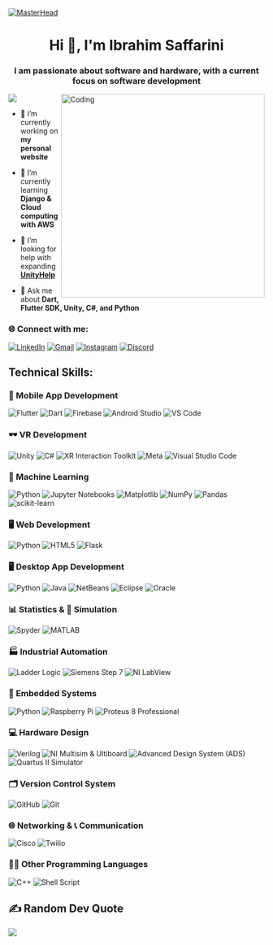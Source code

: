 [![MasterHead](https://repository-images.githubusercontent.com/588181932/e36ec678-7984-4cdd-8e4c-a3932772ff8e)](https://github.com/IbrahimSaffarini)
<h1 align="center">Hi 👋, I'm Ibrahim Saffarini</h1>
<h3 align="center">I am passionate about software and hardware, with a current focus on software development</h3>

<img align="right" alt="Coding" width="400" src="https://cdn.dribbble.com/users/1162077/screenshots/3848914/programmer.gif">

[![](https://visitcount.itsvg.in/api?id=IbrahimSaffarini&icon=0&color=0)](https://visitcount.itsvg.in)

- 🔭 I’m currently working on **my personal website**

- 🌱 I’m currently learning **Django & Cloud computing with AWS**
  
- 🤝 I’m looking for help with expanding **[UnityHelp](https://github.com/IbrahimSaffarini/UnityHelp)**
  
- 💬 Ask me about **Dart, Flutter SDK, Unity, C#, and Python**

### 🌐 Connect with me: 
[![LinkedIn](https://img.shields.io/badge/LinkedIn-%230077B5.svg?logo=linkedin&logoColor=white)](https://linkedin.com/in/Isaff)
[![Gmail](https://img.shields.io/badge/Gmail-D14836?logo=gmail&logoColor=white)](mailto:Ibrahimsaffarini2001@gmail.com)
[![Instagram](https://img.shields.io/badge/Instagram-%23E4405F.svg?logo=Instagram&logoColor=white)](https://instagram.com/i_sa8r) 
[![Discord](https://img.shields.io/badge/Discord-7289DA.svg?logo=discord&logoColor=white)](https://discord.com/users/saitamasensei7882)

## Technical Skills:

### 📱 Mobile App Development
![Flutter](https://img.shields.io/badge/Flutter-%2302569B.svg?style=for-the-badge&logo=Flutter&logoColor=white)
![Dart](https://img.shields.io/badge/dart-%230175C2.svg?style=for-the-badge&logo=dart&logoColor=white)
![Firebase](https://img.shields.io/badge/firebase-%23039BE5.svg?style=for-the-badge&logo=firebase&logoColor=white)
![Android Studio](https://img.shields.io/badge/Android%20Studio-3DDC84?style=for-the-badge&logo=android-studio&logoColor=white)
![VS Code](https://img.shields.io/badge/VS%20Code-0078D4?style=for-the-badge&logo=visual-studio-code&logoColor=white)

### 🕶️ VR Development
![Unity](https://img.shields.io/badge/Unity-000000?style=for-the-badge&logo=unity&logoColor=white)
![C#](https://img.shields.io/badge/c%23-%23239120.svg?style=for-the-badge&logo=csharp&logoColor=white)
![XR Interaction Toolkit](https://img.shields.io/badge/XR%20Interaction%20Toolkit-000000?style=for-the-badge&logo=unity&logoColor=white)
![Meta](https://img.shields.io/badge/Meta-%230467DF.svg?style=for-the-badge&logo=Meta&logoColor=white)
![Visual Studio Code](https://img.shields.io/badge/Visual%20Studio%20Code-5C2D91?style=for-the-badge&logo=visual-studio&logoColor=white)

### 🤖 Machine Learning
![Python](https://img.shields.io/badge/python-3670A0?style=for-the-badge&logo=python&logoColor=ffdd54)
![Jupyter Notebooks](https://img.shields.io/badge/Jupyter-F37626?style=for-the-badge&logo=jupyter&logoColor=white)
![Matplotlib](https://img.shields.io/badge/Matplotlib-000000?style=for-the-badge&logo=Matplotlib&logoColor=white)
![NumPy](https://img.shields.io/badge/numpy-%23013243.svg?style=for-the-badge&logo=numpy&logoColor=white)
![Pandas](https://img.shields.io/badge/pandas-%23150458.svg?style=for-the-badge&logo=pandas&logoColor=white)
![scikit-learn](https://img.shields.io/badge/scikit--learn-%23F7931E.svg?style=for-the-badge&logo=scikit-learn&logoColor=white)

### 🖥️ Web Development
![Python](https://img.shields.io/badge/python-3670A0?style=for-the-badge&logo=python&logoColor=ffdd54)
![HTML5](https://img.shields.io/badge/html5-%23E34F26.svg?style=for-the-badge&logo=html5&logoColor=white)
![Flask](https://img.shields.io/badge/flask-%23000.svg?style=for-the-badge&logo=flask&logoColor=white)

### 🖥️ Desktop App Development
![Python](https://img.shields.io/badge/python-3670A0?style=for-the-badge&logo=python&logoColor=ffdd54)
![Java](https://img.shields.io/badge/java-%23ED8B00.svg?style=for-the-badge&logo=openjdk&logoColor=white)
![NetBeans](https://img.shields.io/badge/NetBeans-1B6AC6?style=for-the-badge&logo=apache-netbeans-ide&logoColor=white)
![Eclipse](https://img.shields.io/badge/Eclipse-2C2255?style=for-the-badge&logo=eclipse&logoColor=white)
![Oracle](https://img.shields.io/badge/Oracle-F80000?style=for-the-badge&logo=oracle&logoColor=white)

### 📊 Statistics & 🎲 Simulation
![Spyder](https://img.shields.io/badge/Spyder%20IDE-FF0000?style=for-the-badge&logo=spyder%20ide&logoColor=white)
![MATLAB](https://img.shields.io/badge/MATLAB-0076A8?style=for-the-badge&logo=mathworks&logoColor=white)

### 🏭 Industrial Automation
![Ladder Logic](https://img.shields.io/badge/Ladder%20Logic-FF7F50?style=for-the-badge&logo=siemens&logoColor=white)
![Siemens Step 7](https://img.shields.io/badge/Siemens%20Step%207-003399?style=for-the-badge&logo=siemens&logoColor=white)
![NI LabView](https://img.shields.io/badge/NI%20LabView-FFDB00?style=for-the-badge&logo=ni&logoColor=black)

### 🔧 Embedded Systems
![Python](https://img.shields.io/badge/python-3670A0?style=for-the-badge&logo=python&logoColor=ffdd54)
![Raspberry Pi](https://img.shields.io/badge/-RaspberryPi-C51A4A?style=for-the-badge&logo=Raspberry-Pi)
![Proteus 8 Professional](https://img.shields.io/badge/Proteus%208%20Professional-003366?style=for-the-badge&logo=proteus&logoColor=white)

### 💻 Hardware Design
![Verilog](https://img.shields.io/badge/Verilog-00979D?style=for-the-badge&logo=verilog&logoColor=white)
![NI Multisim & Ultiboard](https://img.shields.io/badge/NI%20Multisim%20&%20Ultiboard-0076C0?style=for-the-badge&logo=ni&logoColor=white)
![Advanced Design System (ADS)](https://img.shields.io/badge/Advanced%20Design%20System%20(ADS)-0076C0?style=for-the-badge&logo=keysight&logoColor=white)
![Quartus II Simulator](https://img.shields.io/badge/Quartus%20II%20Simulator-007ACC?style=for-the-badge&logo=intel&logoColor=white)

### 🗂️ Version Control System
![GitHub](https://img.shields.io/badge/github-%23121011.svg?style=for-the-badge&logo=github&logoColor=white)
![Git](https://img.shields.io/badge/git-%23F05033.svg?style=for-the-badge&logo=git&logoColor=white)

### 🌐 Networking & 📞 Communication
![Cisco](https://img.shields.io/badge/cisco-%23049fd9.svg?style=for-the-badge&logo=cisco&logoColor=black)
![Twilio](https://img.shields.io/badge/Twilio-F22F46?style=for-the-badge&logo=Twilio&logoColor=white)

### 🧑‍💻 Other Programming Languages
![C++](https://img.shields.io/badge/c++-%2300599C.svg?style=for-the-badge&logo=c%2B%2B&logoColor=white)
![Shell Script](https://img.shields.io/badge/shell_script-%23121011.svg?style=for-the-badge&logo=gnu-bash&logoColor=white)

## ✍️ Random Dev Quote
![](https://quotes-github-readme.vercel.app/api?type=horizontal&theme=tokyonight)
